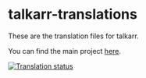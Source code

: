 # talkarr-translations
These are the translation files for talkarr.

You can find the main project [here](https://github.com/talkarr/talkarr).

<a href="https://weblate.commanderred.xyz/engage/talkarr/">
<img src="https://weblate.commanderred.xyz/widget/talkarr/talkarr/multi-auto.svg" alt="Translation status" />
</a>

